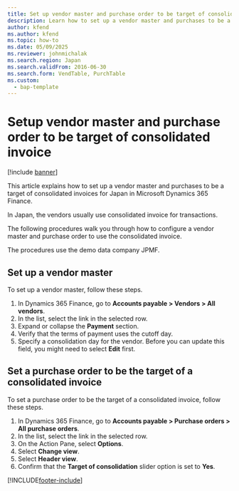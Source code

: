 ```yaml
---
title: Set up vendor master and purchase order to be target of consolidated invoice
description: Learn how to set up a vendor master and purchases to be a target of consolidated invoices for Japan in Microsoft Dynamics 365 Finance.
author: kfend
ms.author: kfend
ms.topic: how-to
ms.date: 05/09/2025
ms.reviewer: johnmichalak
ms.search.region: Japan
ms.search.validFrom: 2016-06-30
ms.search.form: VendTable, PurchTable
ms.custom: 
  - bap-template
---
```


# Setup vendor master and purchase order to be target of consolidated invoice

[!include [banner](../../includes/banner.md)]

This article explains how to set up a vendor master and purchases to be a target of consolidated invoices for Japan in Microsoft Dynamics 365 Finance.

In Japan, the vendors usually use consolidated invoice for transactions. 

The following procedures walk you through how to configure a vendor master and purchase order to use the consolidated invoice. 

The procedures use the demo data company JPMF.

## Set up a vendor master

To set up a vendor master, follow these steps.

1. In Dynamics 365 Finance, go to **Accounts payable \> Vendors \> All vendors**.
1. In the list, select the link in the selected row.
1. Expand or collapse the **Payment** section.
1. Verify that the terms of payment uses the cutoff day.  
1. Specify a consolidation day for the vendor. Before you can update this field, you might need to select **Edit** first.  

## Set a purchase order to be the target of a consolidated invoice

To set a purchase order to be the target of a consolidated invoice, follow these steps.

1. In Dynamics 365 Finance, go to **Accounts payable \> Purchase orders \> All purchase orders**.
1. In the list, select the link in the selected row.
1. On the Action Pane, select **Options**.
1. Select **Change view**.
1. Select **Header view**.
1. Confirm that the **Target of consolidation** slider option is set to **Yes**.  



[!INCLUDE[footer-include](../../../includes/footer-banner.md)]
